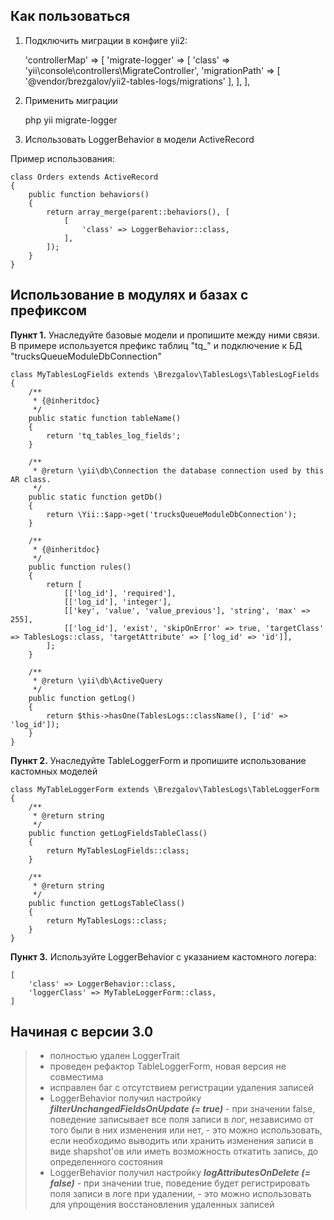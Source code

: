 ## Как пользоваться

1. Подключить миграции в конфиге yii2:


    'controllerMap' => [
        'migrate-logger' => [
            'class' => 'yii\console\controllers\MigrateController',
            'migrationPath' => [
                '@vendor/brezgalov/yii2-tables-logs/migrations'
            ],
        ],
    ],


2. Применить миграции
   

    php yii migrate-logger


3. Использовать LoggerBehavior в модели ActiveRecord

Пример использования:

    class Orders extends ActiveRecord
    {
        public function behaviors()
        {
            return array_merge(parent::behaviors(), [
                [
                    'class' => LoggerBehavior::class,
                ],
            ]);
        }
    }
    
## Использование в модулях и базах с префиксом
**Пункт 1.** Унаследуйте базовые модели и пропишите между ними связи. В примере используется префикс таблиц "tq_" и подключение к БД "trucksQueueModuleDbConnection"    
    
    class MyTablesLogFields extends \Brezgalov\TablesLogs\TablesLogFields
    {
        /**
         * {@inheritdoc}
         */
        public static function tableName()
        {
            return 'tq_tables_log_fields';
        }
    
        /**
         * @return \yii\db\Connection the database connection used by this AR class.
         */
        public static function getDb()
        {
            return \Yii::$app->get('trucksQueueModuleDbConnection');
        }
    
        /**
         * {@inheritdoc}
         */
        public function rules()
        {
            return [
                [['log_id'], 'required'],
                [['log_id'], 'integer'],
                [['key', 'value', 'value_previous'], 'string', 'max' => 255],
                [['log_id'], 'exist', 'skipOnError' => true, 'targetClass' => TablesLogs::class, 'targetAttribute' => ['log_id' => 'id']],
            ];
        }
    
        /**
         * @return \yii\db\ActiveQuery
         */
        public function getLog()
        {
            return $this->hasOne(TablesLogs::className(), ['id' => 'log_id']);
        }
    }
    
**Пункт 2.** Унаследуйте TableLoggerForm и пропишите использование кастомных моделей

    class MyTableLoggerForm extends \Brezgalov\TablesLogs\TableLoggerForm
    {    
        /**
         * @return string
         */
        public function getLogFieldsTableClass()
        {
            return MyTablesLogFields::class;
        }
    
        /**
         * @return string
         */
        public function getLogsTableClass()
        {
            return MyTablesLogs::class;
        }
    }
    
**Пункт 3.** Используйте LoggerBehavior с указанием кастомного логера:


    [   
        'class' => LoggerBehavior::class,
        'loggerClass' => MyTableLoggerForm::class,
    ]

## Начиная с версии 3.0 
> * полностью удален LoggerTrait
> * проведен рефактор TableLoggerForm, новая версия не совместима
> * исправлен баг с отсутствием регистрации удаления записей
> * LoggerBehavior получил настройку **_filterUnchangedFieldsOnUpdate (= true)_** - при значении false, поведение записывает все поля записи в лог, независимо от того были в них изменения или нет, - это можно использовать, если необходимо выводить или хранить изменения записи в виде shapshot\'ов или иметь возможность откатить запись, до определенного состояния
> * LoggerBehavior получил настройку **_logAttributesOnDelete (= false)_** - при значении true, поведение будет регистрировать поля записи в логе при удалении, - это можно использовать для упрощения восстановления удаленных записей